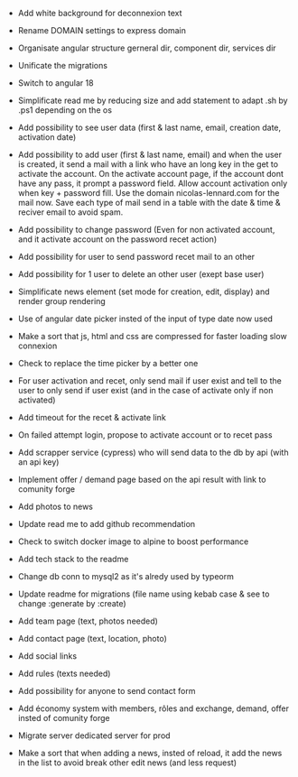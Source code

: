 - Add white background for deconnexion text

- Rename DOMAIN settings to express domain

- Organisate angular structure gerneral dir, component dir, services dir

- Unificate the migrations

- Switch to angular 18

- Simplificate read me by reducing size and add statement to adapt .sh by .ps1 depending on the os

- Add possibility to see user data (first & last name, email, creation date, activation date)

- Add possibility to add user (first & last name, email) and when the user is created, it send a mail with a link who have an long key in the get to activate the account. On the activate account page, if the account dont have any pass, it prompt a password field. Allow account activation only when key + password fill. Use the domain nicolas-lennard.com for the mail now. Save each type of mail send in a table with the date & time & reciver email to avoid spam.

- Add possibility to change password (Even for non activated account, and it activate account on the password recet action)

- Add possibility for user to send password recet mail to an other

- Add possibility for 1 user to delete an other user (exept base user)

- Simplificate news element (set mode for creation, edit, display) and render group rendering

- Use of angular date picker insted of the input of type date now used

- Make a sort that js, html and css are compressed for faster loading slow connexion

- Check to replace the time picker by a better one 

- For user activation and recet, only send mail if user exist and tell to the user to only send if user exist (and in the case of activate only if non activated)

- Add timeout for the recet & activate link

- On failed attempt login, propose to activate account or to recet pass

- Add scrapper service (cypress) who will send data to the db by api (with an api key)

- Implement offer / demand page based on the api result with link to comunity forge

- Add photos to news

- Update read me to add github recommendation

- Check to switch docker image to alpine to boost performance

- Add tech stack to the readme

- Change db conn to mysql2 as it's alredy used by typeorm

- Update readme for migrations (file name using kebab case & see to change :generate by :create)

- Add team page (text, photos needed)

- Add contact page (text, location, photo)

- Add social links

- Add rules (texts needed)

- Add possibility for anyone to send contact form

- Add économy system with members, rôles and exchange, demand, offer insted of comunity forge

- Migrate server dedicated server for prod

- Make a sort that when adding a news, insted of reload, it add the news in the list to avoid break other edit news (and less request)